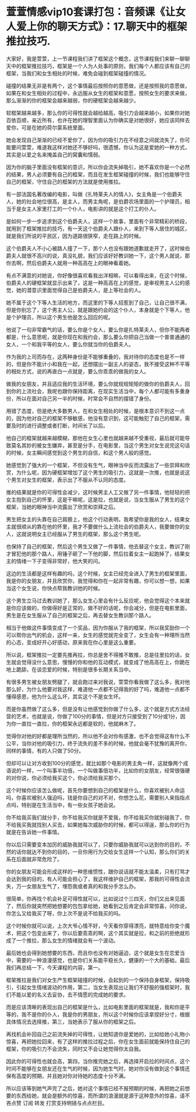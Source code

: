 # 萱萱情感vip10套课打包：音频课《让女人爱上你的聊天方式》：17.聊天中的框架推拉技巧.

大家好，我是萱萱，上一节课程我们讲了框架这个概念，这节课程我们来聊一聊聊天中的框架推拉技巧，框架是一个人为人处事的原则，我们每个人都应该有自己的框架，当我们和女生相处的时候，难免会碰到框架碰撞的情况。

碰撞的结果无非是有两个，这个事情最后按照你的意愿做，还是按照我的意愿做，如果在和女生相处的过程中，永远服从女生的框架和意愿，按照女生的要求来做，那么渐渐的你的框架会越来越弱，你的硬框架会越来越少。

软框架越来越多，那么你的可得性就会越给越高，吸引力会越来越小，如果你对她百依百顺，亲近所有，也许在她的理智里面认为你确实是对她很好，她应该同样去爱你，可是在她的荷尔蒙系统里面。

她会发现自己渐渐的已经不爱你了，因为你的吸引力在不经意之间就流失了，你可能要问萱萱，难道我这样对她还不够好吗，很遗憾，你认为这是爱她的一种方式，其实是以爱之名来掩盖自己的窝囊和懦弱。

因为你的脑子里面没有框架的意识，所以你会流失掉吸引，她不喜欢你是一个必然的结果，男人必须要有自己的框架，而且在发生框架碰撞的时候，我们也能够守住自己的框架，守住自己的框架的方法就是使用推拉。

有一部法国名著改编的电影，叫做《扎特莱夫人的情人》，女主角是一个伯爵夫人，她的社会地位很高，是主人，而男主角呢，是伯爵农场里面的一个护理员，相当于是女主人家里打工的一个仆人，电影讲的就是这个打工的仆人。

是如何一步一步追求到这个伯爵夫人，这样一个故事，里面有个非常精彩的桥段，就用到了框架推拉的技巧，有一天这个伯爵夫人跟仆人，来到下等人居住的城区，就是我们所说的平民区，因为道路很狭窄，走在路上的时候。

这个伯爵夫人不小心被路人撞了一下，那个人也没有跟她道歉就走开了，这时候伯爵夫人就很不高兴的说，真没礼貌，我们应该好好教训她一下，这个男人就说，那你去啊，然后伯爵夫人就用一种高高在上的眼神看着她。

有点不满意的对她说，你好像很喜欢看我出洋相嘛，可以看得出来，在这个时候，伯爵夫人的硬框架就显示出来了，这是一种高高在上的感觉，是审视男主人公的感觉，她的潜意识里面觉得自己是伯爵夫人，是上等社会的人。

她不属于这个下等人生活的地方，而这里的下等人招惹到了自己，让自己很不满，但是你别忘了，这个男主人公，就是跟她约会的这个仆人，本身就是个下等人，他是个护理员，所以这个男生他是怎么回应的呢。

他说了一句非常霸气的话，要么你是个女人，要么你是扎特莱夫人，但你不能两者都是，什么意思呢，就是你现在和我约会，那么要么你把自己当做一个普普通通的女人，一个和我平等的女人，要么你就当你的伯爵夫人。

作为我的上司而存在，这两种身份是不能够重叠的，我对待你的态度也是不一样的，但是你不能计小和我在一起，还想摆出一副主人的姿态，我不接受这种不平等的相处方式，说的再直白一点就是，要么你乖乖的做我的女人。

做我的女朋友，并且适应我的生活环境，要么你就规规矩矩的做你的伯爵夫人，回到你的上流社会，我呢也跟你保持距离，在现实生活当中，每个人都可能有多重身份，所以在面对自己另一半的时候，时常会不自然的摆错了身份。

用错了态度，但是绝大多数男人，在和女生相处的时候，是根本意识不到这一点的，因为他对自己的框架不够敏感，他没有意识到，这可能触犯了自己的框架，需要及时的进行调整或者打断，时间长了以后。

他自己的框架就越来越模糊，那他在女生心里也就越来越不受重视，最后就可能导致莫名其妙的被女生嫌弃，甚至是分手，在电影里，当这个男生对女生说完这句话的时候，女主瞬间感觉到这个男生的自信，和这个男人般的感觉。

她感觉到了强大的一个框架，不但没有生气，眼神当中反而流露出了一些崇拜和欣赏，为什么呢，因为硬框架增加了这个男生的吸引力，这就是一次推，也就是说这个男生对女生的框架，表示出了不服从不认同的态度。

推的结果就是你的可得性会减少，这时候男主人工又做了另一件事情，他轻轻的把女主抱到自己的怀里，这是干嘛呢，这是拉，也就是说，当女生服从了男生的这个框架，当她的眼神当中流露出了欣赏和崇拜之后。

男生把女主的头靠在自己肩膀上，他这个行动表明，我希望你是我的女人，结果女主就很顺从的靠在他的怀里，我才不要做什么上流社会的伯爵夫人，我要做你的女人，这就说明女主已经服从了男生的框架，那么这个男生呢。

也保持了自己的框架，然后这个男生又做了一件事情，他去替这个女主，教训了刚才冒犯他的那个路人，用锤子砸了一下他的脚，然后拉着女主一起跑掉了，结果女主的情绪一下子变得非常好，他大笑的问。

这边的生活都是这样有趣的吗，这个时候，女主已经完全进入了男生的框架里面，我是你的女朋友，并且欣赏你，我觉得和你在一起非常有趣，你可以想一想，如果当这个女生说，你快点帮我教训他的时候。

这个男生立马过去教训她了，那么女生心里会有什么反应呢，他会觉得这个本来就是你应该做的，你做得好是正常的，做不好的话呢，你会减分，但是在电影里面，男生是在女生服从了自己的框架之后，再去替女生教训那个路人。

相当于他做这件事情变成了一个奖品，因为你服从了我的框架，所以我奖励你一个可以帮你出气的机会，这样一来，女生的感觉就完全变了，女生会有一种理所当然的心态，变成好开心好感动，原来我在你心里是这么重要。

所以说，框架推拉一定要先推再拉，你总是舍不得推不敢推，总是往里拉的话，女生就会觉得没什么意思，慢慢的你和他的互动模式，就变成了他高高在上，你跪在地上跪舔，在谈恋爱的时候，特别是很多长期关系当中。

有很多男生被女朋友劈腿了，就会跑过来对我说，萱萱你看我做了这么多，我对他那么好，为什么他要对我这样，难道他一点都不记得我的好了吗，难道他一点都不懂得感恩，他为什么这么坏，其实这个不是女生坏。

而是你虽然做了这么多，但是没有让他感觉到你做了什么多，这个就是方式方法经营的艺术，也就是说，你做了100分的事情，但是对方只接受到了10分或1分，因为你一直拉一直拉，你的框架永远都是软的，他就麻木了。

觉得你对他的好都是理所当然的，所以他不会对你有感激，也不会觉得这有什么不公平，当你对他的吸引力，终于流失的差不多的时候，他就会毫不犹豫的离开你，同样的事情，有的人只做了50分。

但却可以让对方收到100分的感觉，就比如那个电影的男主角一样，这就像两个成语说的一样，一个叫事半功倍，一个叫做事倍功半，比如你的女朋友，经常很强硬的对你说，你必须给我买这个，你必须给我买那个。

这个时候你应该怎么做呢，首先你要想到自己的框架是什么，你喜欢被别人命运吗，你喜欢被别人强迫吗，钱是你自己的对不对，你想怎么花，需要别人来指指点点吗，特别是在生活当中，有一些女孩子她会说。

你不给我买我们就分手，你不给我买你就是不爱我，你不给我买你就别碰我了，你不给我买我就找别人买去，如果她每次威胁你的时候，都可以得逞，那么你的行为就是在告诉她一件事情。

你以后只需要变本加厉的威胁我就可以了，只要你威胁我就可以达到你的目的，不然的话你就达不到你的目的，一旦你用行为交给女生这样一个认知，那么你们的关系在后面就非常危险了。

你的女朋友可能会形成这样的一种思维惯性，跟你说话就不能太温柔，只有打骂才会达到我的目的，有人可能会担心了，我这样维护自己的框架，那我的可得性会流失，万一女朋友生气了，埋怨我或者真的和我分手怎么办。

很简单，你再找个机会补足可得性就可以，比如说过个三四天，你们又出来见面了，然后你就突然把她想要的包包拿给她，她看到之后肯定会非常惊喜，问你说，你怎么又给我买了呀，你上次不是说不给我买的吗。

这个时候你就可以说，上次大爷心情不好，今天看你穿得漂亮，就特意给你变个魔术，把这个包变出来了，你以后要乖乖的啊，这个其实就是拉，和之前的拒绝就形成了一个推拉，那么女生的情绪就会有一个波动。

最后她也会得到她想要的东西，而且你也没有对她逼迫，这个就是女生在恋爱当中，需要的一种浪漫感觉，也是你们关系能平稳长久，健康的一个大的基础，最后我们再总结一下，今天课程的内容，第一。

框架推拉是我们对女生产生框架碰撞的时候，会起到的一个保持自身框架，保持吸引，引起女生情绪波动的作用，第二，当女生表现出让我们不舒服的强框架时，我们不能以爱的名义去妥协，去不情愿的完成她的要求。

而是应该清晰的表现出自己的框架是什么，比如电影里面的框架就是，我和你是平等的，我不是你的仆人，我是你的男朋友，所以这个时候你应该拿捏好分寸，根据具体情况去选择推，第三，当她表示了服从你的框架之后。

再找机会补回自己之前流失掉的可得性，让她知道你是爱她的，比如给她小礼物小惊喜，再把她拉回来，有了这样的推拉过程之后，你在女生面前就能保持住自己的框架，你的吸引力不会流失，同时又不会让她觉得你太自我。

因此你的可得性也就会高，第四，当你推完她之后，再选择开启拉的时间点，这个时间不能够在女朋友还在生气的时候，因为她生气时，她对你没有做到这个事情还保有高度的预期，并且她对你对待她的态度十分不满。

所以应该等到她气声完了之后，她对这个事情已经不报预期的时候，再把她之前想要的东西给她，就会是额外的惊喜，而所谓的浪漫就是源于这种意外的惊喜，请不吝点赞 订阅 转发 打赏支持明镜与点点栏目。

